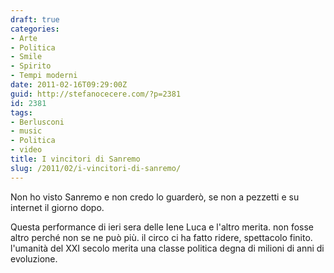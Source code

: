 ```yaml
---
draft: true
categories:
- Arte
- Politica
- Smile
- Spirito
- Tempi moderni
date: 2011-02-16T09:29:00Z
guid: http://stefanocecere.com/?p=2381
id: 2381
tags:
- Berlusconi
- music
- Politica
- video
title: I vincitori di Sanremo
slug: /2011/02/i-vincitori-di-sanremo/
---
```


Non ho visto Sanremo e non credo lo guarderò, se non a pezzetti e su internet il giorno dopo.
  
Questa performance di ieri sera delle Iene Luca e l'altro merita. non fosse altro perché non se ne può più. il circo ci ha fatto ridere, spettacolo finito. l'umanità del XXI secolo merita una classe politica degna di milioni di anni di evoluzione.